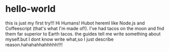 # hello-world
this is just my first try!!!
Hi Humans!
Hubot heremI like Node.js and Coffeescript (that's what I'm made of!).
I've had tacos on the moon and fnd them far superior to Earth tacos.
the guides tell me write something about myself.but I dont know write what,so I just describe reason.hahahahhahhhhh!!!!
